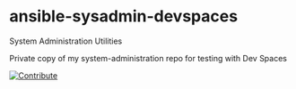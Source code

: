 # ansible-sysadmin-devspaces

System Administration Utilities

Private copy of my system-administration repo for testing with Dev Spaces

[![Contribute](https://www.eclipse.org/che/contribute.svg)](https://devspaces.apps.cluster-6glhx.6glhx.sandbox3245.opentlc.com#https://github.com/scdaniels/ansible-sysadmin-devspaces)
